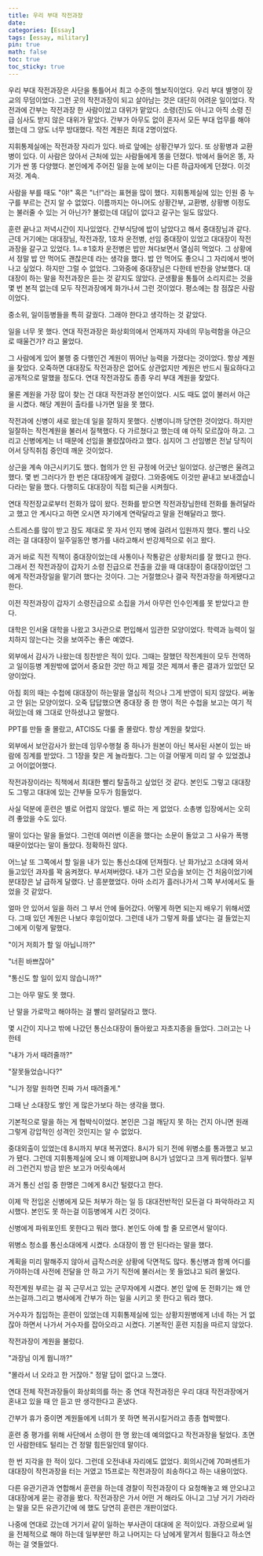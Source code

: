 ```yaml
---
title: 우리 부대 작전과장
date: 
categories: [Essay]
tags: [essay, military]
pin: true
math: false
toc: true
toc_sticky: true
---
```


우리 부대 작전과장은 사단을 통틀어서 최고 수준의 헬보직이었다. 우리 부대 별명이 장교의 무덤이었다. 그런 곳의 작전과장이 되고 살아남는 것은 대단히 어려운 일이었다. 작전과에 간부는 작전과장 한 사람이었고 대위가 맡았다. 소령(진)도 아니고 아직 소령 진급 심사도 받지 않은 대위가 맡았다. 간부가 아무도 없이 혼자서 모든 부대 업무를 해야 했는데 그 양도 너무 방대했다. 작전 계원은 최대 2명이었다.

지휘통제실에는 작전과장 자리가 있다. 바로 앞에는 상황간부가 있다. 또 상황병과 교환병이 있다. 
이 사람은 앉아서 근처에 있는 사람들에게 똥을 던졌다. 밖에서 들어온 똥, 자기가 싼 똥 다양했다.
본인에게 주어진 일을 눈에 보이는 다른 하급자에게 던졌다. 이것저것. 계속.

사람을 부를 때도 "야!" 혹은 "너!"라는 표현을 많이 했다. 지휘통제실에 있는 인원 중 누구를 부르는 건지 알 수 없었다. 이름까지는 아니어도 상황간부, 교환병, 상황병 이정도는 불러줄 수 있는 거 아닌가? 불렀는데 대답이 없다고 갈구는 일도 많았다.

훈련 끝나고 저녁시간이 지나있었다. 간부식당에 밥이 남았다고 해서 중대장님과 같다. 근데 거기에는 대대장님, 작전과장, 1호차 운전병, 선임 중대장이 있었고 대대장이 작전과장을 갈구고 있었다. 1ㅗㅎ1호차 운전병은 밥만 쳐다보면서 열심히 먹었다. 그 상황에서 정말 밥 안 먹어도 괜찮은데 라는 생각을 했다. 밥 안 먹어도 좋으니 그 자리에서 벗어나고 싶었다. 하지만 그럴 수 없었다. 그와중에 중대장님은 다한테 반찬을 양보했다. 대대장이 하는 말을 작전과장은 듣는 것 같지도 않았다. 군생활을 통틀어 소리지르는 것을 몇 번 본적 없는데 모두 작전과장에게 화가나서 그런 것이었다. 평소에는 참 점잖은 사람이었다.

중소위, 일이등병들을 특히 갈궜다. 그래야 한다고 생각하는 것 같았다.

일을 너무 못 했다. 연대 작전과장은 화상회의에서 언제까지 자네의 무능력함을 야근으로 때울건가? 라고 물었다.

그 사람에게 있어 불행 중 다행인건 계원이 뛰어난 능력을 가졌다는 것이었다. 항상 계원을 찾았다. 오죽하면 대대장도 작전과장은 없어도 상관없지만 계원은 반드시 필요하다고 공개적으로 말했을 정도다. 연대 작전과장도 종종 우리 부대 계원을 찾았다.

물론 계원을 가장 많이 찾는 건 대대 작전과장 본인이었다. 시도 때도 없이 불러서 야근을 시켰다. 해당 계원이 출타를 나가면 일을 못 했다.

작전과에 신병이 새로 왔는데 일을 잘하지 못했다. 신병이니까 당연한 것이었다. 하지만 일잘하는 작전계원을 불러서 질책했다. 다 가르쳤다고 했는데 얘 아직 모르잖아 하고. 그리고 신병에게는 너 때문에 선임을 불렀잖아라고 했다. 심지어 그 선임병은 전날 당직이어서 당직취침 중인데 깨운 것이었다.

상근을 계속 야근시키기도 했다. 협의가 안 된 규정에 어긋난 일이었다. 상근병은 울려고 했다. 몇 번 그러다가 한 번은 대대장에게 걸렸다. 그와중에도 이것만 끝내고 보내겠습니다라는 말을 했다. 다행히도 대대장이 직접 퇴근을 시켜줬다.

연대 작전장교로부터 전화가 많이 왔다. 전화를 받으면 작전과장님한테 전화를 돌려달라고 했고 안 계시다고 하면 오시면 자기에게 연락달라고 말을 전해달라고 했다.

스트레스를 많이 받고 잠도 제대로 못 자서 인지 병에 걸려서 입원까지 했다. 빨리 나오려는 걸 대대장이 일주일동안 병가를 내라고해서 반강제적으로 쉬고 왔다.

과거 바로 직전 직책이 중대장이었는데 사통이나 작통같은 상황처리를 잘 했다고 한다. 그래서 전 작전과장이 갑자기 소령 진급으로 전출을 갔을 때 대대장이 중대장이었던 그에게 작전과장일을 맡기려 했다는 것이다. 그는 거절했으나 결국 작전과장을 하게됐다고 한다.

이전 작전과장이 갑자기 소령진급으로 소집을 가서 아무런 인수인계를 못 받았다고 한다.

대학은 인서울 대학을 나왔고 3사관으로 편입해서 임관한 모양이었다. 학력과 능력이 일치하지 않는다는 것을 보여주는 좋은 예였다.

외부에서 감사가 나왔는데 칭찬받은 적이 있다. 그때는 잘했던 작전계원이 모두 전역하고 일이등병 계원밖에 없어서 중요한 것만 하고 제낄 것은 제껴서 좋은 결과가 있었던 모양이었다.

아침 회의 때는 수첩에 대대장이 하는말을 열심히 적으나 그게 반영이 되지 않았다. 써놓고 안 읽는 모양이었다. 오죽 답답했으면 중대장 중 한 명이 적은 수첩을 보고는 여기 적혀있는데 왜 그대로 안하셨냐고 말했다.

PPT를 만들 줄 몰랐고, ATCIS도 다룰 줄 몰랐다. 항상 계원을 찾았다.

외부에서 보안감사가 왔는데 임무수행철 중 하나가 원본이 아닌 복사된 사본이 있는 바람에 징계를 받았다. 그 1장을 찾은 게 놀라웠다. 그는 이걸 어떻게 미리 알 수 있었겠냐고 어이없어했다.

작전과장이라는 직책에서 최대한 빨리 탈출하고 싶었던 것 같다. 본인도 그렇고 대대장도 그렇고 대대에 있는 간부들 모두가 힘들었다.

사실 덕분에 훈련은 별로 어렵지 않았다. 별로 하는 게 없었다. 소총병 입장에서는 오히려 좋았을 수도 있다.

딸이 있다는 말을 들었다. 그런데 여러번 이혼을 했다는 소문이 돌았고 그 사유가 폭행 때문이었다는 말이 돌았다. 정확하진 않다.

어느날 또 그쪽에서 할 일을 내가 있는 통신소대에 던져줬다. 난 화가났고 소대에 와서 들고있던 과자를 꽉 움켜졌다. 부서져버렸다. 내가 그런 모습을 보이는 건 처음이었기에 분대장은 날 급하게 달랬다. 난 흥분했었다. 아마 소리가 흘러나가서 그쪽 부서에서도 들었을 것 같았다.

얼마 안 있어서 일을 하러 그 부서 안에 들어갔다. 어떻게 하면 되는지 배우기 위해서였다. 그때 있던 계원은 나보다 후임이었다. 그런데 내가 그렇게 화를 냈다는 걸 들었는지 그에게 이렇게 말했다.

"이거 저희가 할 일 아닙니까?"

"너흰 바쁘잖아"

"통신도 할 일이 있지 않습니까?"

그는 아무 말도 못 했다.

난 말을 가로막고 해야하는 걸 빨리 알려달라고 했다.

몇 시간이 지나고 밖에 나갔던 통신소대장이 돌아왔고 자초지종을 들었다. 그러고는 나한테

"내가 가서 때려줄까?"

"잘못들었습니다?"

"니가 정말 원하면 진짜 가서 때려줄게."

그때 난 소대장도 쌓인 게 많은가보다 하는 생각을 했다.

기본적으로 말을 하는 게 협박식이었다. 본인은 그걸 깨닫지 못 하는 건지 아니면 원래 그렇게 강압적인 성격인 것인지는 알 수 없었다.

중대외출이 있었는데 8시까지 부대 복귀였다. 8시가 되기 전에 위병소를 통과했고 보고가 됐다. 그런데 지휘통제실에 오니 왜 이제왔냐며 8시가 넘었다고 크게 뭐라했다. 일부러 그런건지 방금 받은 보고가 머릿속에서

과거 통신 선임 중 한명은 그에게 8시간 털렸다고 한다.

이제 막 전입온 신병에게 모든 처부가 하는 일 등 대대전반적인 모든걸 다 파악하라고 지시했다. 본인도 못 하는걸 이등병에게 시킨 것이다.

신병에게 파워포인트 못한다고 뭐라 했다. 본인도 아예 할 줄 모르면서 말이다.

위병소 청소를 통신소대에게 시켰다. 소대장이 짬 안 된다라는 말을 했다.

계획을 미리 말해주지 않아서 급작스러운 상황에 닥면적도 많다. 통신병과 함께 어디를 가야하는데 사전에 전달을 안 하고 가기 직전에 불러서는 못 들었냐고 되려 물었다.

작전계원 부르는 걸 꼭 근무서고 있는 군무자에게 시켰다. 본인 앞에 둔 전화기는 왜 안 쓰는걸까.그리고 병사에게 간부가 하는 일을 시키고 못 한다고 뭐라 했다.

거수자가 침입하는 훈련이 있었는데 지휘통제실에 있는 상황지원병에게 너네 하는 거 없잖아 하면서 나가서 거수자를 잡아오라고 시켰다. 기본적인 훈련 지침을 따르지 않았다.

작전과장이 계원을 불렀다.

"과장님 이게 뭡니까?"

"몰라서 너 오라고 한 거잖아." 정말 답이 없다고 느꼈다.

연대 전체 작전과장들이 화상회의를 하는 중 연대 작전과정은 우리 대대 작전과장에거 혼내고 있을 때 안 듣고 딴 생각한다고 혼냈다.

간부가 휴가 중이면 계원들에게 너희가 못 하면 복귀시킬거라고 종종 협박했다.

훈련 중 평가를 위해 사단에서 소령이 한 명 왔는데 예의없다고 작전과장을 털었다. 초면인 사람한테도 털리는 건 정말 힘든일인데 말이다.

한 번 지각을 한 적이 있다. 그런데 오전내내 자리에도 없었다. 회의시간에 70퍼센트가 대대장이 작전과장을 터는 거였고 15프로는 작전과장이 죄송하다고 하는 내용이었다.

다른 유관기관과 연합해서 훈련을 하는데 경찰이 작전과장이 다 요청해놓고 왜 안오냐고 대대장에게 묻는 광경을 봤다. 작전과장은 가서 어떤 거 해라도 아니고 그냥 거기 가라라는 말을 모든 유관기간에 에 했도 당연히 훈련은 개판이었다.

나중에 연대로 갔는데 거기서 같이 일하는 부사관이 대대에 온 적이있다. 과장으로써 일을 전체적으로 해야 하는데 일부분만 하고 나머지는 다 남에게 맡겨서 힘들다고 하소연하는 걸 엿들었다.
